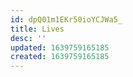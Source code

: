 ```yaml
---
id: dpQ01m1EKr50ioYCJWa5_
title: Lives
desc: ''
updated: 1639759165185
created: 1639759165185
---
```


